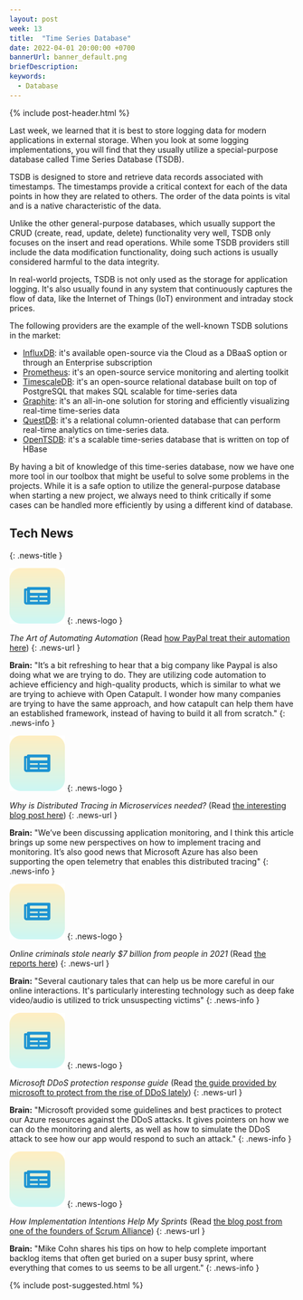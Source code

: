 ```yaml
---
layout: post
week: 13
title:  "Time Series Database"
date: 2022-04-01 20:00:00 +0700
bannerUrl: banner_default.png
briefDescription: 
keywords:
  - Database
---
```


{% include post-header.html %}

Last week, we learned that it is best to store logging data for modern applications in external storage. When you look at some logging implementations, you will find that they usually utilize a special-purpose database called Time Series Database (TSDB).

TSDB is designed to store and retrieve data records associated with timestamps. The timestamps provide a critical context for each of the data points in how they are related to others. The order of the data points is vital and is a native characteristic of the data.

Unlike the other general-purpose databases, which usually support the CRUD (create, read, update, delete) functionality very well, TSDB only focuses on the insert and read operations. While some TSDB providers still include the data modification functionality, doing such actions is usually considered harmful to the data integrity.

In real-world projects, TSDB is not only used as the storage for application logging. It's also usually found in any system that continuously captures the flow of data, like the Internet of Things (IoT) environment and intraday stock prices.

The following providers are the example of the well-known TSDB solutions in the market:
- [InfluxDB](https://www.influxdata.com/): it's available open-source via the Cloud as a DBaaS option or through an Enterprise subscription
- [Prometheus](https://prometheus.io/): it's an open-source service monitoring and alerting toolkit
- [TimescaleDB](https://www.timescale.com/): it's an open-source relational database built on top of PostgreSQL that makes SQL scalable for time-series data
- [Graphite](https://graphiteapp.org/): it's an all-in-one solution for storing and efficiently visualizing real-time time-series data
- [QuestDB](https://questdb.io/): it's a relational column-oriented database that can perform real-time analytics on time-series data.
- [OpenTSDB](http://opentsdb.net/): it's a scalable time-series database that is written on top of HBase

By having a bit of knowledge of this time-series database, now we have one more tool in our toolbox that might be useful to solve some problems in the projects. While it is a safe option to utilize the general-purpose database when starting a new project, we always need to think critically if some cases can be handled more efficiently by using a different kind of database.

## Tech News
{: .news-title }

![memo](/assets/images/tech-news.svg)
{: .news-logo }

*The Art of Automating Automation* (Read [how PayPal treat their automation here](https://medium.com/paypal-tech/the-art-of-automating-automation-17b32594a41f))
{: .news-url }

__Brain:__ "It’s a bit refreshing to hear that a big company like Paypal is also doing what we are trying to do. They are utilizing code automation to achieve efficiency and high-quality products, which is similar to what we are trying to achieve with Open Catapult. I wonder how many companies are trying to have the same approach, and how catapult can help them have an established framework, instead of having to build it all from scratch."
{: .news-info }

![memo](/assets/images/tech-news.svg)
{: .news-logo }

*Why is Distributed Tracing in Microservices needed?* (Read [the interesting blog post here](https://signoz.io/blog/distributed-tracing-in-microservices/))
{: .news-url }

__Brain:__ "We’ve been discussing application monitoring, and I think this article brings up some new perspectives on how to implement tracing and monitoring. It’s also good news that Microsoft Azure has also been supporting the open telemetry that enables this distributed tracing"
{: .news-info }

![memo](/assets/images/tech-news.svg)
{: .news-logo }

*Online criminals stole nearly $7 billion from people in 2021* (Read [the reports here](https://www.digitaltrends.com/computing/online-criminals-stole-nearly-7-billion-from-users-in-2021/))
{: .news-url }

__Brain:__ "Several cautionary tales that can help us be more careful in our online interactions. It's particularly interesting technology such as deep fake video/audio is utilized to trick unsuspecting victims"
{: .news-info }

![memo](/assets/images/tech-news.svg)
{: .news-logo }

*Microsoft DDoS protection response guide* (Read [the guide provided by microsoft to protect from the rise of DDoS lately](https://azure.microsoft.com/en-ca/blog/microsoft-ddos-protection-response-guide/))
{: .news-url }

__Brain:__ "Microsoft provided some guidelines and best practices to protect our Azure resources against the DDoS attacks. It gives pointers on how we can do the monitoring and alerts, as well as how to simulate the DDoS attack to see how our app would respond to such an attack."
{: .news-info }

![memo](/assets/images/tech-news.svg)
{: .news-logo }

*How Implementation Intentions Help My Sprints* (Read [the blog post from one of the founders of Scrum Alliance](https://www.mountaingoatsoftware.com/blog/how-implementation-intentions-help-my-sprints))
{: .news-url }

__Brain:__ "Mike Cohn shares his tips on how to help complete important backlog items that often get buried on a super busy sprint, where everything that comes to us seems to be all urgent."
{: .news-info }

{% include post-suggested.html %}